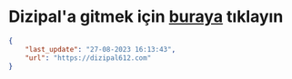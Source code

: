# Dizipal'a gitmek için [buraya](https://dizipal612.com) tıklayın
    
```json
{
    "last_update": "27-08-2023 16:13:43",
    "url": "https://dizipal612.com"
}
```